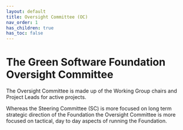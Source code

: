 ```yaml
---
layout: default
title: Oversight Committee (OC)
nav_order: 1
has_children: true
has_toc: false
---
```

[//]: # (SPDX-License-Identifier: CC-BY-4.0)

# The Green Software Foundation Oversight Committee

The Oversight Committee is made up of the Working Group chairs and Project Leads for active projects.

Whereas the Steering Committee (SC) is more focused on long term strategic direction of the Foundation the Oversight Committee is more focused on tactical, day to day aspects of running the Foundation.
